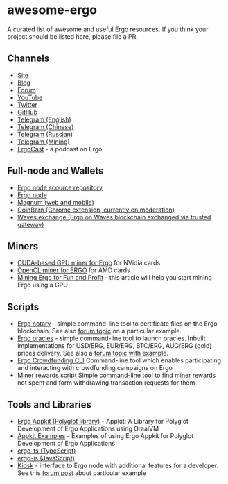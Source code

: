 # awesome-ergo

A curated list of awesome and useful Ergo resources. If you think your project should be listed here, please file a PR.

## Channels
- [Site](https://ergoplatform.org/en/)
- [Blog](https://ergoplatform.org/en/blog/)
- [Forum](https://www.ergoforum.org/)
- [YouTube](https://www.youtube.com/channel/UC7cht_rw6ofX3wTirrQG8kw)
- [Twitter](https://twitter.com/ergoplatformorg)
- [GitHub](https://github.com/ergoplatform)
- [Telegram (English)](https://t.me/ergoplatform)
- [Telegram (Chinese)](https://t.me/ergoplatform_CH)
- [Telegram (Russian)](https://t.me/ergoplatform_ru)
- [Telegram (Mining)](https://t.me/ergo_mining)
- [ErgoCast](https://ergocast.io/) - a podcast on Ergo 

## Full-node and Wallets
 - [Ergo node scource repository](https://github.com/ergoplatform/ergo)
 - [Ergo node](https://ergoplatform.org/en/blog/2019_12_02_how_to_setup/)
 - [Magnum (web and mobile)](https://magnumwallet.co/?coin=erg)
 - [CoinBarn (Chrome extension, currently on moderation)](https://github.com/coinbarn/coinbarn-extension)
 - [Waves.exchange (Ergo on Waves blockchain exchanged via trusted gateway)](https://waves.exchange/)

## Miners
 - [CUDA-based GPU miner for Ergo](https://github.com/ergoplatform/Autolykos-GPU-miner) for NVidia cards
 - [OpenCL miner for ERGO](https://github.com/mhssamadani/ergoAMDminer) for AMD cards 
 - [Mining Ergo for Fun and Profit](https://github.com/ergoplatform/ergo/wiki/Mining-Ergo-for-Fun-and-Profit) - this article will help you start mining Ergo using a GPU

## Scripts 
 - [Ergo notary](https://github.com/sininen-taivas/ergo-notary) - simple command-line tool to certificate files on the Ergo blockchain. 
 See also [forum topic](https://www.ergoforum.org/t/ergo-notary-command-line-tool/75) on a particular example.
 - [Ergo oracles](https://github.com/sininen-taivas/ergo-oracle) - simple command-line tool to launch oracles. Inbuilt implementations for USD/ERG, EUR/ERG, BTC/ERG, AUG/ERG (gold) prices delivery. See also a [forum topic with example](https://www.ergoforum.org/t/erg-usd-oracle-on-top-of-ergo/119).
 - [Ergo Crowdfunding CLI](https://github.com/robkorn/ergo-crowdfunding-cli) Command-line tool which enables participating and interacting with crowdfunding campaigns on Ergo 
 - [Miner rewards script](https://github.com/lorien/ergotools) Simple command-line tool to find miner rewards not spent and form withdrawing transaction requests for them

## Tools and Libraries
 - [Ergo Appkit (Polyglot library)](https://github.com/aslesarenko/ergo-appkit) - Appkit: A Library for Polyglot Development of Ergo Applications using GraalVM
 - [Appkit Examples](https://github.com/aslesarenko/ergo-appkit-examples) - Examples of using Ergo Appkit for Polyglot Development of Ergo Applications
 - [ergo-ts (TypeScript)](https://github.com/coinbarn/ergo-ts)
 - [ergo-js (JavaScript)](https://github.com/ergoplatform/ergo-js) 
 - [Kiosk](https://github.com/scalahub/Kiosk) - interface to Ergo node with additional features for a developer. See this [forum post](https://www.ergoforum.org/t/ergoscript-playground-using-kiosk/96) about particular example 
 
